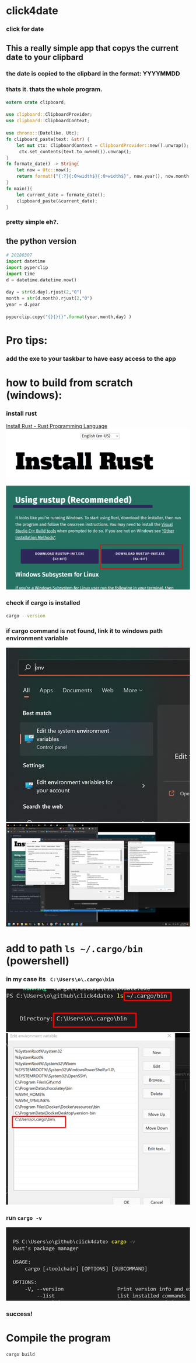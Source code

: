 # click4date
### click for date

## This a really simple app that copys the current date to your clipbard

### the date is copied to the clipbard in the format: YYYYMMDD
### thats it. thats the whole program.
```rust
extern crate clipboard;

use clipboard::ClipboardProvider;
use clipboard::ClipboardContext;

use chrono::{Datelike, Utc};
fn clipboard_paste(text: &str) {
    let mut ctx: ClipboardContext = ClipboardProvider::new().unwrap();
     ctx.set_contents(text.to_owned()).unwrap();
}
fn formate_date() -> String{
    let now = Utc::now();
    return format!("{:?}{:0>width$}{:0>width$}", now.year(), now.month(), now.day(),width=2);
}
fn main(){
    let current_date = formate_date();
    clipboard_paste(&current_date);
}
```
### pretty simple eh?.
## the python version 
```python
# 20180307
import datetime
import pyperclip
import time
d = datetime.datetime.now()

day = str(d.day).rjust(2,"0")
month = str(d.month).rjust(2,"0")
year = d.year 

pyperclip.copy("{}{}{}".format(year,month,day) )
```
# Pro tips:
### add the exe to your taskbar to have easy access to the app

# how to build from scratch (windows):



### install rust
[Install Rust - Rust Programming Language](https://www.rust-lang.org/tools/install)
![](assets/2022-01-07-11-17-26.png)
### check if cargo is installed
```bash
cargo --version
```
### if cargo command is not found, link it to windows path environment variable 

![](assets/2022-01-07-11-35-10.png)
![](assets/2022-01-07-11-39-00.png)

# add to path `ls ~/.cargo/bin ` (powershell)
### in my case its ` C:\Users\o\.cargo\bin`
![](assets/2022-01-07-11-37-43.png)
![](assets/2022-01-07-11-38-07.png)

### run `cargo -v` 
![](assets/2022-01-07-11-40-02.png)

### success!

# Compile the program
```bash
cargo build
```
